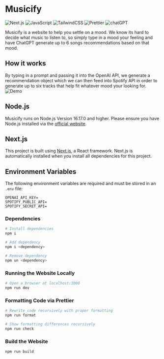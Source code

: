 # Musicify

![Next.js](https://img.shields.io/badge/next.js-000000?style=for-the-badge&logo=nextdotjs&logoColor=white)
![JavaScript](https://img.shields.io/badge/javascript-%23323330.svg?style=for-the-badge&logo=javascript&logoColor=%23F7DF1E)
![TailwindCSS](https://img.shields.io/badge/tailwindcss-%2338B2AC.svg?style=for-the-badge&logo=tailwind-css&logoColor=white)
![Prettier](https://img.shields.io/badge/prettier-1A2C34?style=for-the-badge&logo=prettier&logoColor=F7BA3E)
![chatGPT](https://img.shields.io/badge/chatGPT-74aa9c?style=for-the-badge&logo=openai&logoColor=white)

Musicify is a website to help you settle on a mood. We know its hard to decide what music to listen to, so simply type in a mood your feeling and have ChatGPT generate up to 6 songs recommendations based on that mood.

## How it works

By typing in a prompt and passing it into the OpenAI API, we generate a recommendation object which we can then feed into Spotify API in order to generate up to six tracks that help fit whatever mood your looking for.
![Demo](https://github.com/colinthekkinedath/musicify/assets/54488379/b96eb7b8-2642-4468-bbc7-d9a29483e2d5)

## Node.js

Musicify runs on Node.js Version 16.17.0 and higher. Please ensure you have Node.js installed via the [official website](https://nodejs.org/en).

## Next.js

This project is built using [Next.js](https://nextjs.org), a React framework. Next.js is automatically installed when you install all dependencies for this project.

## Environment Variables

The following environment variables are required and must be stored in an `.env` file:

```env
OPENAI_API_KEY=
SPOTIFY_PUBLIC_API=
SPOTIFY_SECRET_API=
```

### Dependencies

```bash
# Install dependencies
npm i

# Add dependency
npm i <dependency>

# Remove dependency
npm un <dependency>
```

### Running the Website Locally

```bash
# Open a browser at localhost:3000
npm run dev
```

### Formatting Code via Prettier

```bash
# Rewrite code recursively with proper formatting
npm run format

# Show formatting differences recursively
npm run check
```

### Build the Website

```bash
npm run build
```
